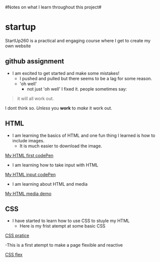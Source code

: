 #Notes on what I learn throughout this project#

# startup

StartUp260 is a practical and engaging course where I get to create my own website

## github assignment
 - I am excited to get started and make some mistakes!
    - I pushed and pulled but there seems to be a lag for some reason.
    - 'oh well'
      - not just 'oh well' I fixed it.
people sometimes say:

>it will all work out.

I dont think so. *Unless* you **work** to *make* it work out.


## HTML 
 - I am learning the basics of HTML and one fun thing I learned is how to include images.
   - It is much easier to download the image.

[My HTML first codePen](https://codepen.io/huntyGwell/pen/MWRWYgO?editors=1100#)

 - I am learning how to take input with HTML

[My HTML input codePen](https://codepen.io/huntyGwell/pen/rNbNavo?editors=1000)

- I am learning about HTML and media

[My HTML media demo](https://codepen.io/huntyGwell/pen/jOROWVL?editors=1000#)

## CSS
 - I have started to learn how to use CSS to stuyle my HTML
     - Here is my frist atempt at some basic CSS
 
[CSS pratice](https://codepen.io/huntyGwell/pen/ExJxpjZ?editors=1100)

-This is a first atempt to make a page flexible and reactive

[CSS flex](https://codepen.io/huntyGwell/pen/zYXYLjd)
